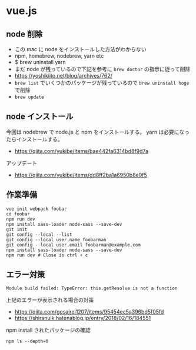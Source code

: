 # vue.js

## node 削除

- この mac に node をインストールした方法がわからない
- npm, homebrew, nodebrew, yarn etc
- \$ brew uninstall yarn
- まだ node が残っているので下記を参考に `brew doctor` の指示に従って削除
- <https://yoshikiito.net/blog/archives/762/>
- `brew list` でいくつかのパッケージが残っているので `brew uninstall hoge` で削除
- `brew update`

## node インストール

今回は nodebrew で node.js と npm をインストールする。
yarn は必要になったらインストールする。

- <https://qiita.com/yukibe/items/bae442fa6314bd8f9d7a>

アップデート

- <https://qiita.com/yukibe/items/dd8ff2ba1a6950b8e0f5>

## 作業準備

```ShellScript
vue init webpack foobar
cd foobar
npm run dev
npm install sass-loader node-sass --save-dev
git init
git config --local --list
git config --local user.name foobarman
git config --local user.email foobarman@example.com
npm install sass-loader node-sass --save-dev
npm run dev # Close is ctrl + c
```

## エラー対策

`Module build failed: TypeError: this.getResolve is not a function`

上記のエラーが表示される場合の対策

- <https://qiita.com/gosairei1207/items/95454ec5a396bd5f05fd>
- <https://shiranuik.hatenablog.jp/entry/2018/02/16/184551>

npm install されたパッケージの確認

```ShellScript
npm ls --depth=0
```
